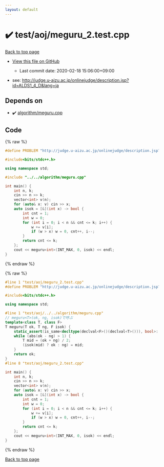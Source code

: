 ```yaml
---
layout: default
---
```


<!-- mathjax config similar to math.stackexchange -->
<script type="text/javascript" async
  src="https://cdnjs.cloudflare.com/ajax/libs/mathjax/2.7.5/MathJax.js?config=TeX-MML-AM_CHTML">
</script>
<script type="text/x-mathjax-config">
  MathJax.Hub.Config({
    TeX: { equationNumbers: { autoNumber: "AMS" }},
    tex2jax: {
      inlineMath: [ ['$','$'] ],
      processEscapes: true
    },
    "HTML-CSS": { matchFontHeight: false },
    displayAlign: "left",
    displayIndent: "2em"
  });
</script>

<script type="text/javascript" src="https://cdnjs.cloudflare.com/ajax/libs/jquery/3.4.1/jquery.min.js"></script>
<script src="https://cdn.jsdelivr.net/npm/jquery-balloon-js@1.1.2/jquery.balloon.min.js" integrity="sha256-ZEYs9VrgAeNuPvs15E39OsyOJaIkXEEt10fzxJ20+2I=" crossorigin="anonymous"></script>
<script type="text/javascript" src="../../../assets/js/copy-button.js"></script>
<link rel="stylesheet" href="../../../assets/css/copy-button.css" />


# :heavy_check_mark: test/aoj/meguru_2.test.cpp

<a href="../../../index.html">Back to top page</a>

* <a href="{{ site.github.repository_url }}/blob/master/test/aoj/meguru_2.test.cpp">View this file on GitHub</a>
    - Last commit date: 2020-02-18 15:06:00+09:00


* see: <a href="http://judge.u-aizu.ac.jp/onlinejudge/description.jsp?id=ALDS1_4_D&lang=ja">http://judge.u-aizu.ac.jp/onlinejudge/description.jsp?id=ALDS1_4_D&lang=ja</a>


## Depends on

* :heavy_check_mark: <a href="../../../library/algorithm/meguru.cpp.html">algorithm/meguru.cpp</a>


## Code

<a id="unbundled"></a>
{% raw %}
```cpp
#define PROBLEM "http://judge.u-aizu.ac.jp/onlinejudge/description.jsp?id=ALDS1_4_D&lang=ja"

#include<bits/stdc++.h>

using namespace std;

#include "../../algorithm/meguru.cpp"

int main() {
	int n, k;
	cin >> n >> k;
	vector<int> v(n);
	for (auto& x: v) cin >> x;
	auto isok = [&](int x) -> bool {
		int cnt = 1;
		int w = 0;
		for (int i = 0; i < n && cnt <= k; i++) {
			w += v[i];
			if (w > x) w = 0, cnt++, i--;
		}
		return cnt <= k;
	};
	cout << meguru<int>(INT_MAX, 0, isok) << endl;
}
```
{% endraw %}

<a id="bundled"></a>
{% raw %}
```cpp
#line 1 "test/aoj/meguru_2.test.cpp"
#define PROBLEM "http://judge.u-aizu.ac.jp/onlinejudge/description.jsp?id=ALDS1_4_D&lang=ja"

#include<bits/stdc++.h>

using namespace std;

#line 1 "test/aoj/../../algorithm/meguru.cpp"
// meguru<T>(ok, ng, isok)で呼ぶ
template<class T, class F>
T meguru(T ok, T ng, F isok) {
	static_assert(is_same<decltype(declval<F>()(declval<T>())), bool>::value, ""); 
	while (abs(ok - ng) > 1) {
		T mid = (ok + ng) / 2;
		(isok(mid) ? ok : ng) = mid;
	}
	return ok;
}
#line 8 "test/aoj/meguru_2.test.cpp"

int main() {
	int n, k;
	cin >> n >> k;
	vector<int> v(n);
	for (auto& x: v) cin >> x;
	auto isok = [&](int x) -> bool {
		int cnt = 1;
		int w = 0;
		for (int i = 0; i < n && cnt <= k; i++) {
			w += v[i];
			if (w > x) w = 0, cnt++, i--;
		}
		return cnt <= k;
	};
	cout << meguru<int>(INT_MAX, 0, isok) << endl;
}

```
{% endraw %}

<a href="../../../index.html">Back to top page</a>

